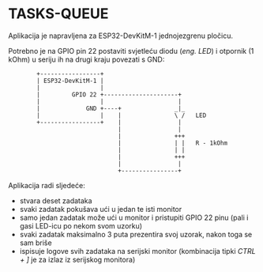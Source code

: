 # TASKS-QUEUE

Aplikacija je napravljena za ESP32-DevKitM-1 jednojezgrenu pločicu.

Potrebno je na GPIO pin 22 postaviti svjetleću diodu (*eng. LED*) i otpornik (1 kOhm) u seriju ih na drugi kraju povezati s GND:

```
        +-----------------+
        | ESP32-DevKitM-1 |
        |                 |
        |         GPIO 22 +---------------------+
        |                 |                     |
        |             GND +----+               _|_
        |                 |    |               \ /   LED
        +-----------------+    |                |
                               |                |
                               |               +++
                               |               | |   R - 1kOhm
                               |               | |
                               |               +++
                               |                |
                               +----------------+
```

Aplikacija radi sljedeće:

- stvara deset zadataka
- svaki zadatak pokušava ući u jedan te isti monitor
- samo jedan zadatak može ući u monitor i pristupiti GPIO 22 pinu (pali i gasi LED-icu po nekom svom uzorku)
- svaki zadatak maksimalno 3 puta prezentira svoj uzorak, nakon toga se sam briše
- ispisuje logove svih zadataka na serijski monitor (kombinacija tipki *CTRL + ]* je za izlaz iz serijskog monitora)
